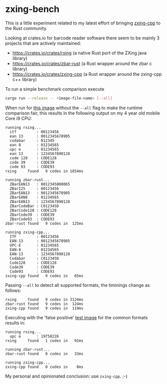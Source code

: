 # zxing-bench

This is a little experiment related to my latest effort of bringing [zxing-cpp](https://github.com/zxing-cpp/zxing-cpp) to the Rust community.

Looking at crates.io for barcode reader software there seem to be mainly 3 projects that are actively maintained:
 * https://crates.io/crates/rxing (a native Rust port of the ZXing java library)
 * https://crates.io/crates/zbar-rust (a Rust wrapper around the zbar c library)
 * https://crates.io/crates/zxing-cpp (a Rust wrapper around the zxing-cpp c++ library)

 To run a simple benchmark comparison execute
 ```sh
 cargo run --release -- <image-file-name> [--all]
 ```

When run for [this image](https://user-images.githubusercontent.com/15202578/170050507-1f10f0ef-82ca-4e14-a2d2-4b288ec54809.png) without the `--all` flag to make the runtime comparison fair, this results in the following output on my 4 year old mobile Core i9 CPU:

```
running rxing...
  itf         : 00123456
  ean 13      : 0012345678905
  codabar     : 012345
  ean 8       : 01234565
  upc e       : 01234565
  ean 13      : 1234567890128
  code 128    : CODE128
  code 39     : CODE39
  code 93     : CODE93
rxing     found   9 codes in 1854ms

running zbar-rust...
  ZBarEAN13   : 0012345000065
  ZBarI25     : 00123456
  ZBarEAN13   : 0012345678905
  ZBarEAN8    : 01234565
  ZBarEAN13   : 1234567890128
  ZBarCodeBar : C012345D
  ZBarCode128 : CODE128
  ZBarCode39  : CODE39
  ZBarCode93  : CODE93
zbar-rust found   9 codes in  125ms

running zxing-cpp...
  ITF         : 00123456
  EAN-13      : 0012345678905
  UPC-E       : 01234565
  EAN-8       : 01234565
  EAN-13      : 1234567890128
  Codabar     : C012345D
  Code128     : CODE128
  Code39      : CODE39
  Code93      : CODE93
zxing-cpp found   9 codes in   65ms
```

Passing `--all` to detect all supported formats, the timinings change as follows:

```
rxing     found   9 codes in 3124ms
zbar-rust found   9 codes in  124ms
zxing-cpp found   9 codes in  119ms
```

Executing with the 'false positive' [test image](https://github.com/zxing-cpp/zxing-cpp/blob/master/test/samples/falsepositives-1/16.png) for the common formats results in:

```
running rxing...
  upc e       : 19758226
rxing     found   1 codes in   91ms

running zbar-rust...
zbar-rust found   0 codes in   33ms

running zxing-cpp...
zxing-cpp found   0 codes in    8ms

```

My personal and opinionated conclusion: use `zxing-cpp`. ;-)
